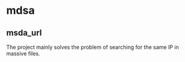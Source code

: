 # mdsa
## msda_url
The project mainly solves the problem of searching for the same IP in massive files.

